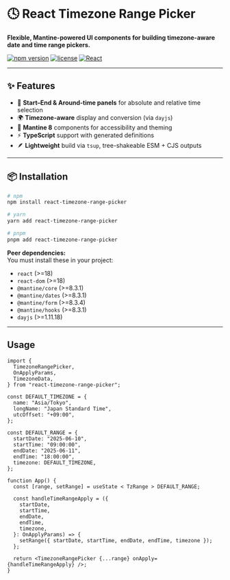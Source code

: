# 🕓 React Timezone Range Picker

**Flexible, Mantine-powered UI components for building timezone-aware date and time range pickers.**

[![npm version](https://img.shields.io/npm/v/react-timezone-range-picker?color=blue&label=npm)](https://www.npmjs.com/package/react-timezone-range-picker)
[![license](https://img.shields.io/badge/license-MIT-green.svg)](LICENSE)
[![React](https://img.shields.io/badge/react-18%2B-61dafb?logo=react)](https://react.dev)

---

## ✨ Features

- 📅 **Start–End & Around-time panels** for absolute and relative time selection
- 🌍 **Timezone-aware** display and conversion (via `dayjs`)
- 🎨 **Mantine 8** components for accessibility and theming
- ⚡️ **TypeScript** support with generated definitions
- 🪶 **Lightweight** build via `tsup`, tree-shakeable ESM + CJS outputs

---

## 📦 Installation

```bash
# npm
npm install react-timezone-range-picker

# yarn
yarn add react-timezone-range-picker

# pnpm
pnpm add react-timezone-range-picker
```

**Peer dependencies:**  
You must install these in your project:

- `react` (>=18)
- `react-dom` (>=18)
- `@mantine/core` (>=8.3.1)
- `@mantine/dates` (>=8.3.1)
- `@mantine/form` (>=8.3.4)
- `@mantine/hooks` (>=8.3.1)
- `dayjs` (>=1.11.18)

---

## Usage

```tsx
import {
  TimezoneRangePicker,
  OnApplyParams,
  TimezoneData,
} from "react-timezone-range-picker";

const DEFAULT_TIMEZONE = {
  name: "Asia/Tokyo",
  longName: "Japan Standard Time",
  utcOffset: "+09:00",
};

const DEFAULT_RANGE = {
  startDate: "2025-06-10",
  startTime: "09:00:00",
  endDate: "2025-06-11",
  endTime: "18:00:00",
  timezone: DEFAULT_TIMEZONE,
};

function App() {
  const [range, setRange] = useState < TzRange > DEFAULT_RANGE;

  const handleTimeRangeApply = ({
    startDate,
    startTime,
    endDate,
    endTime,
    timezone,
  }: OnApplyParams) => {
    setRange({ startDate, startTime, endDate, endTime, timezone });
  };

  return <TimezoneRangePicker {...range} onApply={handleTimeRangeApply} />;
}
```
